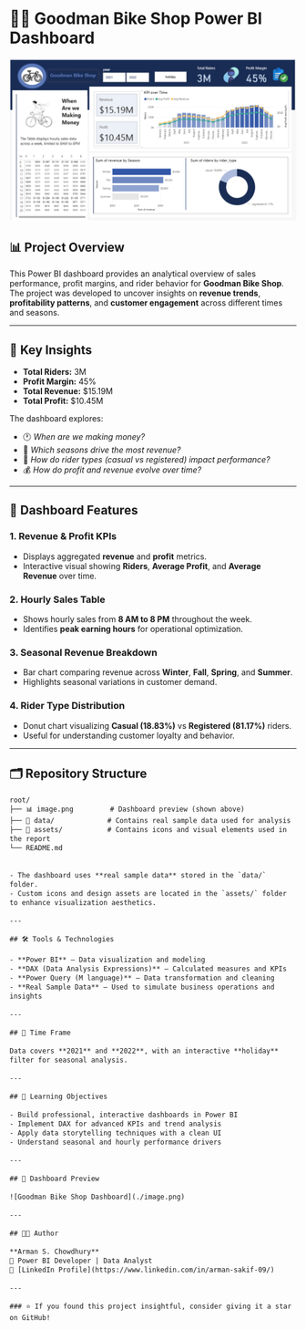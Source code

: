 # 🚴‍♂️ Goodman Bike Shop Power BI Dashboard

![Dashboard Preview](./image.png)

## 📊 Project Overview

This Power BI dashboard provides an analytical overview of sales performance, profit margins, and rider behavior for **Goodman Bike Shop**.  
The project was developed to uncover insights on **revenue trends**, **profitability patterns**, and **customer engagement** across different times and seasons.

---

## 🧠 Key Insights

- **Total Riders:** 3M  
- **Profit Margin:** 45%  
- **Total Revenue:** $15.19M  
- **Total Profit:** $10.45M  

The dashboard explores:
- 🕐 *When are we making money?*  
- 📅 *Which seasons drive the most revenue?*  
- 🚴 *How do rider types (casual vs registered) impact performance?*  
- 💰 *How do profit and revenue evolve over time?*  

---

## 🧩 Dashboard Features

### 1. **Revenue & Profit KPIs**
- Displays aggregated **revenue** and **profit** metrics.
- Interactive visual showing **Riders**, **Average Profit**, and **Average Revenue** over time.

### 2. **Hourly Sales Table**
- Shows hourly sales from **8 AM to 8 PM** throughout the week.
- Identifies **peak earning hours** for operational optimization.

### 3. **Seasonal Revenue Breakdown**
- Bar chart comparing revenue across **Winter**, **Fall**, **Spring**, and **Summer**.
- Highlights seasonal variations in customer demand.

### 4. **Rider Type Distribution**
- Donut chart visualizing **Casual (18.83%)** vs **Registered (81.17%)** riders.
- Useful for understanding customer loyalty and behavior.

---

## 🗂️ Repository Structure

```plaintext
root/
├── 📊 image.png         # Dashboard preview (shown above)
├── 📁 data/             # Contains real sample data used for analysis
├── 📁 assets/           # Contains icons and visual elements used in the report
└── README.md


- The dashboard uses **real sample data** stored in the `data/` folder.
- Custom icons and design assets are located in the `assets/` folder to enhance visualization aesthetics.

---

## 🛠️ Tools & Technologies

- **Power BI** – Data visualization and modeling  
- **DAX (Data Analysis Expressions)** – Calculated measures and KPIs  
- **Power Query (M language)** – Data transformation and cleaning  
- **Real Sample Data** – Used to simulate business operations and insights  

---

## 📅 Time Frame

Data covers **2021** and **2022**, with an interactive **holiday** filter for seasonal analysis.

---

## 🎯 Learning Objectives

- Build professional, interactive dashboards in Power BI  
- Implement DAX for advanced KPIs and trend analysis  
- Apply data storytelling techniques with a clean UI  
- Understand seasonal and hourly performance drivers  

---

## 📸 Dashboard Preview

![Goodman Bike Shop Dashboard](./image.png)

---

## 👨‍💻 Author

**Arman S. Chowdhury**  
📍 Power BI Developer | Data Analyst  
🔗 [LinkedIn Profile](https://www.linkedin.com/in/arman-sakif-09/)  

---

### ⭐ If you found this project insightful, consider giving it a star on GitHub!
